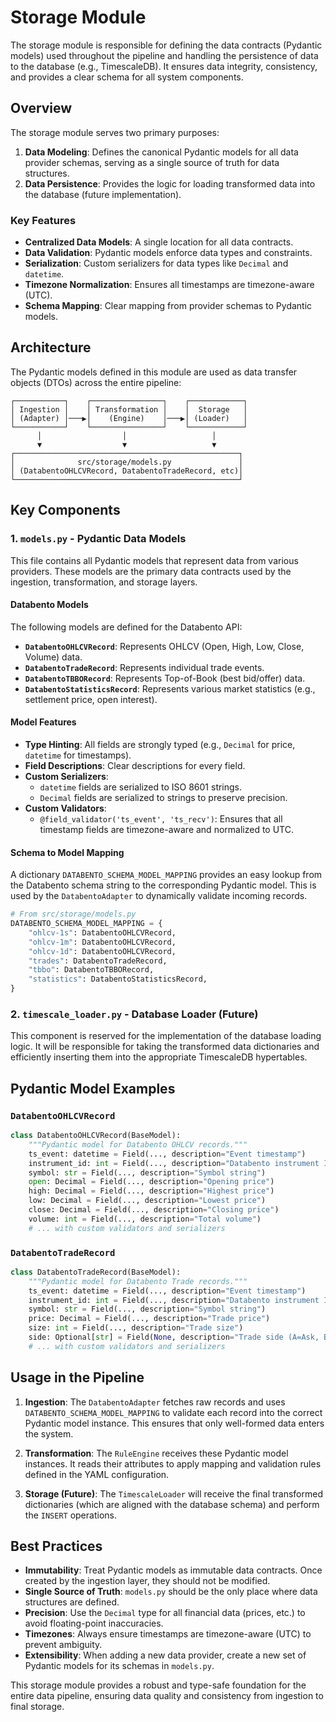 # Storage Module

The storage module is responsible for defining the data contracts (Pydantic models) used throughout the pipeline and handling the persistence of data to the database (e.g., TimescaleDB). It ensures data integrity, consistency, and provides a clear schema for all system components.

## Overview

The storage module serves two primary purposes:
1.  **Data Modeling**: Defines the canonical Pydantic models for all data provider schemas, serving as a single source of truth for data structures.
2.  **Data Persistence**: Provides the logic for loading transformed data into the database (future implementation).

### Key Features
- **Centralized Data Models**: A single location for all data contracts.
- **Data Validation**: Pydantic models enforce data types and constraints.
- **Serialization**: Custom serializers for data types like `Decimal` and `datetime`.
- **Timezone Normalization**: Ensures all timestamps are timezone-aware (UTC).
- **Schema Mapping**: Clear mapping from provider schemas to Pydantic models.

## Architecture
The Pydantic models defined in this module are used as data transfer objects (DTOs) across the entire pipeline:
```
┌───────────┐    ┌────────────────┐    ┌────────────┐
│ Ingestion │    │ Transformation │    │  Storage   │
│ (Adapter) │───▶│    (Engine)    │───▶│ (Loader)   │
└───────────┘    └────────────────┘    └────────────┘
      │                  │                   │
      ▼                  ▼                   ▼
┌──────────────────────────────────────────────────┐
│              src/storage/models.py               │
│ (DatabentoOHLCVRecord, DatabentoTradeRecord, etc)│
└──────────────────────────────────────────────────┘
```

## Key Components

### 1. `models.py` - Pydantic Data Models
This file contains all Pydantic models that represent data from various providers. These models are the primary data contracts used by the ingestion, transformation, and storage layers.

#### Databento Models
The following models are defined for the Databento API:

- **`DatabentoOHLCVRecord`**: Represents OHLCV (Open, High, Low, Close, Volume) data.
- **`DatabentoTradeRecord`**: Represents individual trade events.
- **`DatabentoTBBORecord`**: Represents Top-of-Book (best bid/offer) data.
- **`DatabentoStatisticsRecord`**: Represents various market statistics (e.g., settlement price, open interest).

#### Model Features
- **Type Hinting**: All fields are strongly typed (e.g., `Decimal` for price, `datetime` for timestamps).
- **Field Descriptions**: Clear descriptions for every field.
- **Custom Serializers**:
  - `datetime` fields are serialized to ISO 8601 strings.
  - `Decimal` fields are serialized to strings to preserve precision.
- **Custom Validators**:
  - `@field_validator('ts_event', 'ts_recv')`: Ensures that all timestamp fields are timezone-aware and normalized to UTC.

#### Schema to Model Mapping
A dictionary `DATABENTO_SCHEMA_MODEL_MAPPING` provides an easy lookup from the Databento schema string to the corresponding Pydantic model. This is used by the `DatabentoAdapter` to dynamically validate incoming records.

```python
# From src/storage/models.py
DATABENTO_SCHEMA_MODEL_MAPPING = {
    "ohlcv-1s": DatabentoOHLCVRecord,
    "ohlcv-1m": DatabentoOHLCVRecord,
    "ohlcv-1d": DatabentoOHLCVRecord,
    "trades": DatabentoTradeRecord,
    "tbbo": DatabentoTBBORecord,
    "statistics": DatabentoStatisticsRecord,
}
```

### 2. `timescale_loader.py` - Database Loader (Future)
This component is reserved for the implementation of the database loading logic. It will be responsible for taking the transformed data dictionaries and efficiently inserting them into the appropriate TimescaleDB hypertables.

## Pydantic Model Examples

### `DatabentoOHLCVRecord`
```python
class DatabentoOHLCVRecord(BaseModel):
    """Pydantic model for Databento OHLCV records."""
    ts_event: datetime = Field(..., description="Event timestamp")
    instrument_id: int = Field(..., description="Databento instrument ID")
    symbol: str = Field(..., description="Symbol string")
    open: Decimal = Field(..., description="Opening price")
    high: Decimal = Field(..., description="Highest price")
    low: Decimal = Field(..., description="Lowest price")
    close: Decimal = Field(..., description="Closing price")
    volume: int = Field(..., description="Total volume")
    # ... with custom validators and serializers
```

### `DatabentoTradeRecord`
```python
class DatabentoTradeRecord(BaseModel):
    """Pydantic model for Databento Trade records."""
    ts_event: datetime = Field(..., description="Event timestamp")
    instrument_id: int = Field(..., description="Databento instrument ID")
    symbol: str = Field(..., description="Symbol string")
    price: Decimal = Field(..., description="Trade price")
    size: int = Field(..., description="Trade size")
    side: Optional[str] = Field(None, description="Trade side (A=Ask, B=Bid, N=None)")
    # ... with custom validators and serializers
```

## Usage in the Pipeline

1.  **Ingestion**: The `DatabentoAdapter` fetches raw records and uses `DATABENTO_SCHEMA_MODEL_MAPPING` to validate each record into the correct Pydantic model instance. This ensures that only well-formed data enters the system.

2.  **Transformation**: The `RuleEngine` receives these Pydantic model instances. It reads their attributes to apply mapping and validation rules defined in the YAML configuration.

3.  **Storage (Future)**: The `TimescaleLoader` will receive the final transformed dictionaries (which are aligned with the database schema) and perform the `INSERT` operations.

## Best Practices

- **Immutability**: Treat Pydantic models as immutable data contracts. Once created by the ingestion layer, they should not be modified.
- **Single Source of Truth**: `models.py` should be the only place where data structures are defined.
- **Precision**: Use the `Decimal` type for all financial data (prices, etc.) to avoid floating-point inaccuracies.
- **Timezones**: Always ensure timestamps are timezone-aware (UTC) to prevent ambiguity.
- **Extensibility**: When adding a new data provider, create a new set of Pydantic models for its schemas in `models.py`.

This storage module provides a robust and type-safe foundation for the entire data pipeline, ensuring data quality and consistency from ingestion to final storage. 